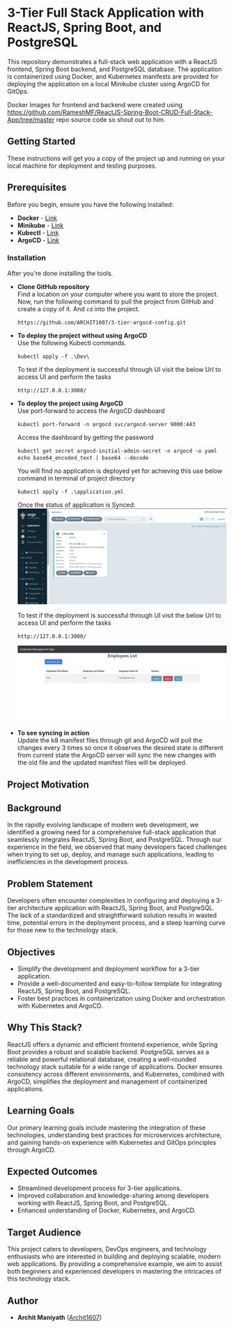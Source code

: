 # 3-Tier Full Stack Application with ReactJS, Spring Boot, and PostgreSQL

This repository demonstrates a full-stack web application with a ReactJS frontend, Spring Boot backend, and PostgreSQL database. The application is containerized using Docker, and Kubernetes manifests are provided for deploying the application on a local Minikube cluster using ArgoCD for GitOps.

Docker Images for frontend and backend were created using https://github.com/RameshMF/ReactJS-Spring-Boot-CRUD-Full-Stack-App/tree/master repo source code so shout out to him.

## Getting Started

These instructions will get you a copy of the project up and running on your local machine for deployment and testing purposes.

## Prerequisites

Before you begin, ensure you have the following installed:
- **Docker** - [Link](https://docs.docker.com/engine/install/)
- **Minikube** - [Link](https://minikube.sigs.k8s.io/docs/start/)
- **Kubectl** - [Link](https://kubernetes.io/docs/tasks/tools/install-kubectl-windows/)
- **ArgoCD** - [Link](https://argo-cd.readthedocs.io/en/stable/getting_started/)

### Installation

After you're done installing the tools.

- **Clone GitHub repository** <br>
    Find a location on your computer where you want to store the project. Now, run the following command to pull the project from GitHub and create a copy of it. And `cd` into the project.
    ```
    https://github.com/ARCHIT1607/3-tier-argocd-config.git
    ```
    
    
- **To deploy the project without using ArgoCD** <br>
    Use the following Kubectl commands.
    ```
    kubectl apply -f .\Dev\
    ```
    To test if the deployment is successful through UI
    visit the below Url to access UI and perform the tasks
    ```
    http://127.0.0.1:3000/
    ```


- **To deploy the project using ArgoCD** <br>
    Use port-forward to access the ArgoCD dashboard
    ```
    kubectl port-forward -n argocd svc/argocd-server 9000:443
    ```
    Access the dashboard by getting the password
    ```
    kubectl get secret argocd-initial-admin-secret -n argocd -o yaml
    echo base64_encoded_text | base64 --decode
    ```

    You will find no application is deployed yet for achieving this use below command in terminal of project directory
    ```
    kubectl apply -f .\application.yml
    ```

    Once the status of application is Synced.
    ![ArgoCD Dashboard](images/argocd-dashboard.png)

    To test if the deployment is successful through UI
    visit the below Url to access UI and perform the tasks
    ```
    http://127.0.0.1:3000/
    ```

     ![UI](images/application.png)
    
- **To see syncing in action** <br>
    Update the k8 manifest files through git and ArgoCD will poll the changes every 3 times so once it observes the desired state
    is different from current state the ArgoCD server will sync the new changes with the old file and the updated manifest files
    will be deployed.


## Project Motivation

## Background

In the rapidly evolving landscape of modern web development, we identified a growing need for a comprehensive full-stack application that seamlessly integrates ReactJS, Spring Boot, and PostgreSQL. Through our experience in the field, we observed that many developers faced challenges when trying to set up, deploy, and manage such applications, leading to inefficiencies in the development process.

## Problem Statement

Developers often encounter complexities in configuring and deploying a 3-tier architecture application with ReactJS, Spring Boot, and PostgreSQL. The lack of a standardized and straightforward solution results in wasted time, potential errors in the deployment process, and a steep learning curve for those new to the technology stack.

## Objectives

- Simplify the development and deployment workflow for a 3-tier application.
- Provide a well-documented and easy-to-follow template for integrating ReactJS, Spring Boot, and PostgreSQL.
- Foster best practices in containerization using Docker and orchestration with Kubernetes and ArgoCD.

## Why This Stack?

ReactJS offers a dynamic and efficient frontend experience, while Spring Boot provides a robust and scalable backend. PostgreSQL serves as a reliable and powerful relational database, creating a well-rounded technology stack suitable for a wide range of applications. Docker ensures consistency across different environments, and Kubernetes, combined with ArgoCD, simplifies the deployment and management of containerized applications.

## Learning Goals

Our primary learning goals include mastering the integration of these technologies, understanding best practices for microservices architecture, and gaining hands-on experience with Kubernetes and GitOps principles through ArgoCD.

## Expected Outcomes

- Streamlined development process for 3-tier applications.
- Improved collaboration and knowledge-sharing among developers working with ReactJS, Spring Boot, and PostgreSQL.
- Enhanced understanding of Docker, Kubernetes, and ArgoCD.

## Target Audience

This project caters to developers, DevOps engineers, and technology enthusiasts who are interested in building and deploying scalable, modern web applications. By providing a comprehensive example, we aim to assist both beginners and experienced developers in mastering the intricacies of this technology stack.
    
## Author

* **Archit Maniyath**  ([Archit1607](https://github.com/ARCHIT1607))
